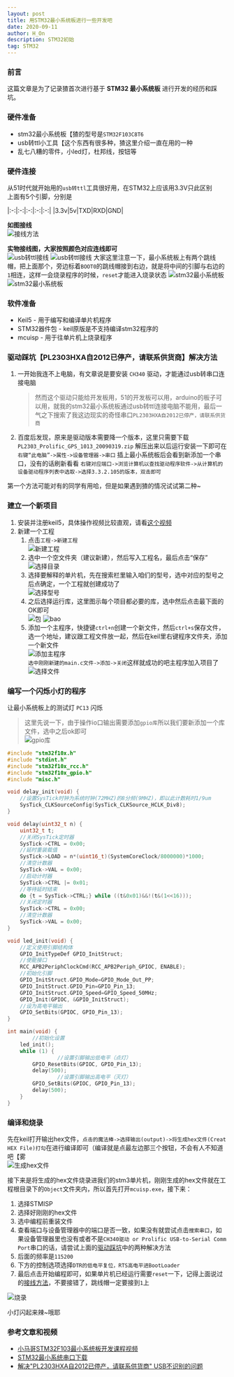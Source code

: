 ```yaml
---
layout: post
title: 用STM32最小系统板进行一些开发吧
date: 2020-09-11
author: H_On
description: STM32初始
tag: STM32
---
```


### 前言
这篇文章是为了记录猹首次进行基于 **STM32 最小系统板** 进行开发的经历和踩坑。

### 硬件准备
* stm32最小系统板【猹的型号是`STM32F103C8T6`
* usb转ttl小工具【这个东西有很多种，猹这里介绍一直在用的一种
* 乱七八糟的零件，小led灯，杜邦线，按钮等

### 硬件连接
从51时代就开始用的`usb转ttl`工具很好用，在STM32上应该用3.3V只此区别<br>
上面有5个引脚，分别是

|:-:|:-:|:-:|:-:|:-:|
|3.3v|5v|TXD|RXD|GND|

**如图接线**<br>
![接线方法](/images/20200911/usb-ttl-stm32.png)

**实物接线图，大家按照颜色对应连线即可**<br>
![usb转ttl接线](/images/20200911/usb-ttl-b.jpg)
![usb转ttl接线](/images/20200911/usb-ttl-f.jpg)
大家这里注意一下，最小系统板上有两个跳线帽，把上面那个，旁边标着`BOOT0`的跳线帽接到右边，就是将中间的引脚与右边的`1`相连，这样一会烧录程序的时候，`reset`才能进入烧录状态
![stm32最小系统板](/images/20200911/stm32-f.jpg)
![stm32最小系统板](/images/20200911/stm32-b.jpg)

### 软件准备
* Keil5 - 用于编写和编译单片机程序
* STM32器件包 - keil原版是不支持编译stm32程序的
* mcuisp - 用于往单片机上烧录程序

### 驱动踩坑【PL2303HXA自2012已停产，请联系供货商】解决方法
1. 一开始我连不上电脑，有文章说是要安装 `CH340` 驱动，才能通过usb转串口连接电脑
   > 然而这个驱动只能给开发板用，51的开发板可以用，arduino的板子可以用，就我的stm32最小系统板通过usb转ttl连接电脑不能用，最后一气之下搜索了我这边现实的奇怪串口`PL2303HXA自2012已停产，请联系供货商`
2. 百度后发现，原来是驱动版本需要降一个版本，这里只需要下载 `PL2303_Prolific_GPS_1013_20090319.zip` 解压出来以后运行安装一下即可在 `右键“此电脑”->属性->设备管理器->串口` 插上最小系统板后会看到新添加一个串口，没有的话刷新看看 `右键对应端口->浏览计算机以查找驱动程序软件->从计算机的设备驱动程序列表中选取->选择3.3.2.105的版本，双击即可`

第一个方法可能对有的同学有用哈，但是如果遇到猹的情况试试第二种~

### 建立一个新项目
1. 安装并注册keil5，具体操作视频比较直观，请看[这个视频](https://www.bilibili.com/video/BV1i7411679X?p=2)
2. 新建一个工程
   1. 点击`工程->新建工程`<br>![新建工程](/images/20200911/newprojectstep1.png)
   2. 选中一个空文件夹（建议新建），然后写入工程名，最后点击“保存”<br>![选择目录](/images/20200911/newprojectstep2.png)
   3. 选择要解释的单片机，先在搜索栏里输入咱们的型号，选中对应的型号之后点确定，一个工程就创建成功了<br>![选择型号](/images/20200911/newprojectstep3.png)
   4. 之后选择运行库，这里图示每个项目都必要的库，选中然后点击最下面的OK即可<br>![包](/images/20200911/basicpackage1.png) ![bao](/images/20200911/basicpackage2.png)
   5. 添加一个主程序，快捷键`ctrl+n`创建一个新文件，然后`ctrl+s`保存文件，选一个地址，建议跟工程文件放一起，然后在keil里右键程序文件夹，添加一个新文件<br>![添加主程序](/images/20200911/newprojectstep4.png)<br>
   	`选中刚刚新建的main.c文件->添加->关闭`这样就成功的吧主程序加入项目了<br>![选择文件](/images/20200911/newprojectstep5.png)

### 编写一个闪烁小灯的程序
让最小系统板上的测试灯 `PC13` 闪烁
> 这里先说一下，由于操作io口输出需要添加`gpio库`所以我们要新添加一个库文件，选中之后ok即可<br>![gpio库](/images/20200911/add-gpio.png)

```c
#include "stm32f10x.h"
#include "stdint.h"
#include "stm32f10x_rcc.h"
#include "stm32f10x_gpio.h"
#include "misc.h"

void delay_init(void) {
	//设置SysTick时钟为系统时钟(72MHZ)的8分频(9MHZ)，即以此计数耗时1/9um
	SysTick_CLKSourceConfig(SysTick_CLKSource_HCLK_Div8);
}

void delay(uint32_t n) {
	uint32_t t;
	//关闭SysTick定时器
	SysTick->CTRL = 0x00;
	//延时重装载值
	SysTick->LOAD = n*(uint16_t)(SystemCoreClock/8000000)*1000;
	//清空计数器
	SysTick->VAL = 0x00;
	//启动计时器
	SysTick->CTRL |= 0x01;
	//等待延时结束
	do {t = SysTick->CTRL;} while ((t&0x01)&&!(t&(1<<16)));
	//关闭定时器
	SysTick->CTRL = 0x00;
	//清空计数器
	SysTick->VAL = 0x00;
}

void led_init(void) {
    //定义使用引脚结构体
	GPIO_InitTypeDef GPIO_InitStruct;
	//使能接口
	RCC_APB2PeriphClockCmd(RCC_APB2Periph_GPIOC, ENABLE);
	//初始化引脚
	GPIO_InitStruct.GPIO_Mode=GPIO_Mode_Out_PP;
	GPIO_InitStruct.GPIO_Pin=GPIO_Pin_13;
	GPIO_InitStruct.GPIO_Speed=GPIO_Speed_50MHz;
	GPIO_Init(GPIOC, &GPIO_InitStruct);
	//设为高电平输出
	GPIO_SetBits(GPIOC, GPIO_Pin_13);
}

int main(void) {
        //初始化设置
	led_init();
	while (1) {
                //设置引脚输出低电平（点灯）
		GPIO_ResetBits(GPIOC, GPIO_Pin_13);
		delay(500);
                //设置引脚输出高电平（灭灯）
		GPIO_SetBits(GPIOC, GPIO_Pin_13);
		delay(500);
	}
}
```

### 编译和烧录
先在keil打开输出hex文件，`点击的魔法棒->选择输出(output)->将生成hex文件(Creat HEX File)打勾`在进行编译即可（编译就是点最左边那三个按钮，不会有人不知道吧【雾<br>
![生成hex文件](/images/20200911/debug.png)

接下来是将生成的hex文件烧录进我们的stm3单片机，刚刚生成的hex文件就在工程根目录下的`Object`文件夹内，所以首先打开`mcuisp.exe`，接下来：
1. 选择STMISP
2. 选择好刚刚的hex文件
3. 选中编程前重装文件
4. 查看端口与设备管理器中的端口是否一致，如果没有就尝试点击`搜索串口`，如果设备管理器里也没有或者不是`CH340驱动 or Prolific USB-to-Serial Comm Port`串口的话，请尝试上面的[驱动踩坑](#驱动踩坑pl2303hxa自2012已停产请联系供货商解决方法)中的两种解决方法
5. 后面的频率是`115200`
6. 下方的控制选项选择`DTR的低电平复位，RTS高电平进BootLoader`
7. 最后点击开始编程即可，如果单片机已经运行需要`reset`一下，记得上面说过的[接线方法](#硬件连接)，不要接错了，跳线帽一定要接到`1`上

![烧录](/images/20200911/record.png)

小灯闪起来辣~哦耶

### 参考文章和视频
* [小马哥STM32F103最小系统板开发课程视频](https://www.bilibili.com/video/BV1i7411679X?t=556)
* [STM32最小系统串口下载](https://www.bilibili.com/video/BV1ee411x7Ns?t=7)
* [解决"PL2303HXA自2012已停产，请联系供货商" USB不识别的问题](https://blog.csdn.net/wtf3505/article/details/104138727)

